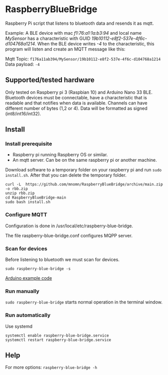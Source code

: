 # RaspberryBlueBridge
Raspberry Pi script that listens to bluetooth data and resends it as mqtt.

Example: A BLE device with mac *f1:76:a1:1a:b3:94* and local name *MySensor* has a characteristic with GUID *19b10112-e8f2-537e-4f6c-d104768a1214*.
When the BLE device writes *-4* to the characteristic, this program will listen and create an MQTT message like this:

Mqtt Topic: `f176a11ab394/MySensor/19b10112-e8f2-537e-4f6c-d104768a1214`  
Data payload: `-4`

## Supported/tested hardware
Only tested on Raspberry pi 3 (Raspbian 10) and Arduino Nano 33 BLE.
Bluetooth devices must be connectable, have a characteristic that is readable and that notifies when data is available. Channels can have different number of bytes (1,2 or 4).
Data will be formatted as signed (int8/int16/int32).

## Install
### Install prerequisite
* Raspberry pi running Raspberry OS or similar.
* An mqtt server. Can be on the same raspberry pi or another machine.

Download software to a temporary folder on your raspberry pi and run `sudo install.sh`.
After that you can delete the temporary folder.

```
curl -L  https://github.com/mnomn/RaspberryBlueBridge/archive/main.zip -o rbb.zip
unzip rbb.zip
cd RaspberryBlueBridge-main
sudo bash install.sh
````

### Configure MQTT
Configuration is done in /usr/local/etc/raspberry-blue-bridge.

The file raspberry-blue-bridge.conf configures MQPP server.

### Scan for devices
Before listening to bluetooth we must scan for devices.

`sudo raspberry-blue-bridge -s`

[Arduino example code](https://github.com/arduino-libraries/ArduinoBLE/tree/master/examples/Peripheral)

### Run manually
`sudo raspberry-blue-bridge` starts normal operation in the terminal window.

### Run automatically
Use systemd
```
systemctl enable raspberry-blue-bridge.service
systemctl restart raspberry-blue-bridge.service
```

## Help
For more options: `raspberry-blue-bridge -h`
